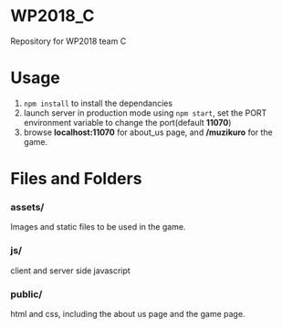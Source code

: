 # WP2018_C
Repository for WP2018 team C

# Usage
1. `npm install` to install the dependancies
2. launch server in production mode using `npm start`, set the PORT environment variable to change the port(default __11070__)
3. browse __localhost:11070__ for about_us page, and __/muzikuro__ for the game.

# Files and Folders
### assets/
Images and static files to be used in the game.
### js/
client and server side javascript
### public/
html and css, including the about us page and the game page.
